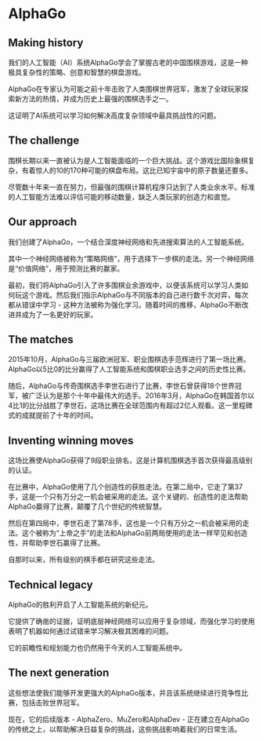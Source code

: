 # AlphaGo

## Making history

我们的人工智能（AI）系统AlphaGo学会了掌握古老的中国围棋游戏，这是一种极具复杂性的策略、创意和智慧的棋盘游戏。

AlphaGo在专家认为可能之前十年击败了人类围棋世界冠军，激发了全球玩家探索新方法的热情，并成为历史上最强的围棋选手之一。

这证明了AI系统可以学习如何解决高度复杂领域中最具挑战性的问题。

## The challenge

围棋长期以来一直被认为是人工智能面临的一个巨大挑战。这个游戏比国际象棋复杂，有着惊人的10的170种可能的棋盘布局。这比已知宇宙中的原子数量还要多。

尽管数十年来一直在努力，但最强的围棋计算机程序只达到了人类业余水平。标准的人工智能方法难以评估可能的移动数量，缺乏人类玩家的创造力和直觉。

## Our approach

我们创建了AlphaGo，一个结合深度神经网络和先进搜索算法的人工智能系统。

其中一个神经网络被称为“策略网络”，用于选择下一步棋的走法。另一个神经网络是“价值网络”，用于预测比赛的赢家。

最初，我们将AlphaGo引入了许多围棋业余游戏中，以便该系统可以学习人类如何玩这个游戏。然后我们指示AlphaGo与不同版本的自己进行数千次对弈，每次都从错误中学习 - 这种方法被称为强化学习。随着时间的推移，AlphaGo不断改进并成为了一名更好的玩家。

## The matches

2015年10月，AlphaGo与三届欧洲冠军、职业围棋选手范辉进行了第一场比赛。AlphaGo以5比0的比分赢得了人工智能系统和围棋职业选手之间的历史性比赛。

随后，AlphaGo与传奇围棋选手李世石进行了比赛，李世石曾获得18个世界冠军，被广泛认为是那个十年中最伟大的选手。2016年3月，AlphaGo在韩国首尔以4比1的比分战胜了李世石，这场比赛在全球范围内有超过2亿人观看。这一里程碑式的成就提前了十年的时间。

## Inventing winning moves

这场比赛使AlphaGo获得了9段职业排名，这是计算机围棋选手首次获得最高级别的认证。

在比赛中，AlphaGo使用了几个创造性的获胜走法。在第二局中，它走了第37手，这是一个只有万分之一机会被采用的走法。这个关键的、创造性的走法帮助AlphaGo赢得了比赛，颠覆了几个世纪的传统智慧。

然后在第四局中，李世石走了第78手，这也是一个只有万分之一机会被采用的走法。这个被称为“上帝之手”的走法和AlphaGo前两局使用的走法一样罕见和创造性，并帮助李世石赢得了比赛。

自那时以来，所有级别的棋手都在研究这些走法。

## Technical legacy

AlphaGo的胜利开启了人工智能系统的新纪元。

它提供了确凿的证据，证明底层神经网络可以应用于复杂领域，而强化学习的使用表明了机器如何通过试错来学习解决极其困难的问题。

它的前瞻性和规划能力也仍然用于今天的人工智能系统中。

## The next generation

这些想法使我们能够开发更强大的AlphaGo版本，并且该系统继续进行竞争性比赛，包括击败世界冠军。

现在，它的后续版本 - AlphaZero、MuZero和AlphaDev - 正在建立在AlphaGo的传统之上，以帮助解决日益复杂的挑战，这些挑战影响着我们的日常生活。
